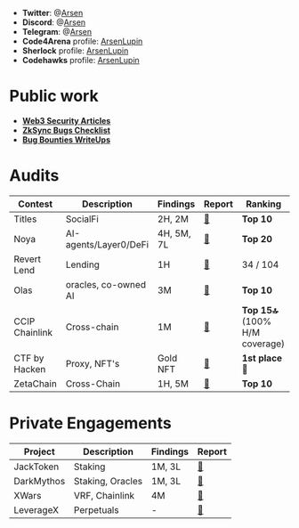 


- **Twitter**: @[Arsen](https://twitter.com/cambrioleurSB) 
- **Discord**: @[Arsen](https://discord.com/channels/@me) 
- **Telegram**: @[Arsen](https://t.me/ars_bt) 
- **Code4Arena** profile: [ArsenLupin](https://code4rena.com/@ArsenLupin) 
- **Sherlock** profile: [ArsenLupin](https://audits.sherlock.xyz/watson/ArsenLupin)
- **Codehawks** profile: [ArsenLupin](https://codehawks.cyfrin.io/profile/clo0efgmz0000l808rjflfsbz/)

# Public work
- [**Web3 Security Articles**](https://mirror.xyz/0x3Cc99bfc69575CFA83658CAb5256D98143a2aAaa)
- [**ZkSync Bugs Checklist**](https://github.com/Senya123/ZkSync-PreviousBugs)
- [**Bug Bounties WriteUps**](https://github.com/Senya123/Bounties-Exploit-Bugs)


# Audits

|Contest|Description|Findings|Report|Ranking|
|-------|-----------|--------|------|------|
|Titles|SocialFi|2H, 2M|[📄](https://github.com/Senya123/Contests/blob/main/Titles.md)|**Top 10**|
|Noya| AI-agents/Layer0/DeFi| 4H, 5M, 7L |[📄](https://code4rena.com/audits/2024-04-noya#top)|**Top 20**|
|Revert Lend|Lending|1H|[📄](https://code4rena.com/findings/past-finding/342?repo_name=2024-03-revert-lend-findings&issue_number=299)|34 / 104|
|Olas| oracles, co-owned AI| 3M |[📄](https://code4rena.com/audits/2024-05-olas#top)|**Top 10**|
|CCIP Chainlink| Cross-chain | 1M | [📄](https://codehawks.cyfrin.io/c/2024-07-CL-CCIP/results?lt=contest&page=1&sc=reward&sj=reward&t=leaderboard) |**Top 15🔝** (100% H/M coverage)|
|CTF by Hacken|Proxy, NFT's|Gold NFT|[📄](https://x.com/hackenclub/status/1833873541592199649)|**1st place** 🏅|
|ZetaChain|Cross-Chain|1H, 5M|[📄](https://x.com/arsen_bt/status/1844079985843372369)|**Top 10**|

# Private Engagements

|Project|Description|Findings|Report|
|-------|-----------|--------|------|
|JackToken|Staking|1M, 3L|[📄](https://github.com/Senya123/Contests/blob/main/Titles.md)|
|DarkMythos|Staking, Oracles|1M, 3L|[📄](https://github.com/Senya123/Contests/blob/main/Titles.md)|
|XWars|VRF, Chainlink|4M|[📄](https://github.com/Senya123/Contests/blob/main/Titles.md)|
|LeverageX|Perpetuals|-|[📄](https://github.com/Senya123/Contests/blob/main/Titles.md)|





